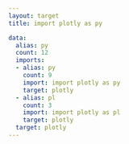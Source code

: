 ```yaml
---
layout: target
title: import plotly as py

data:
  alias: py
  count: 12
  imports:
  - alias: py
    count: 9
    import: import plotly as py
    target: plotly
  - alias: pl
    count: 3
    import: import plotly as pl
    target: plotly
  target: plotly
---
```

